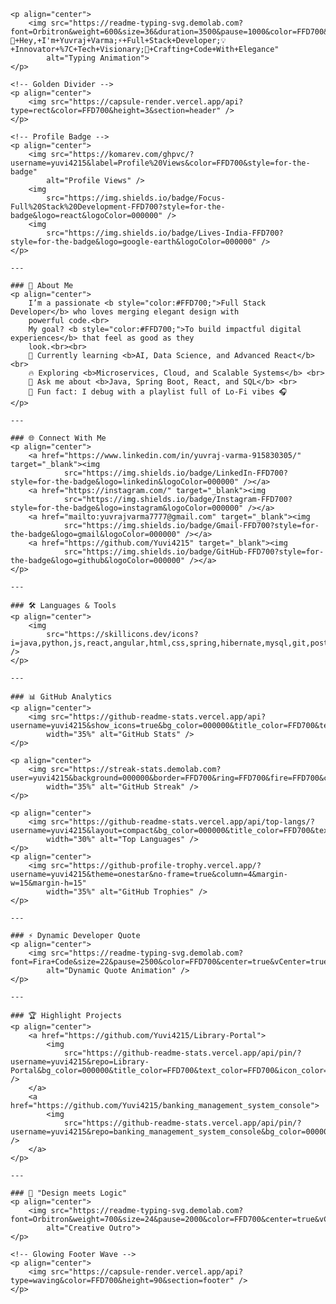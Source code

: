 <!-- Glowing Typing Header -->
    <p align="center">
        <img src="https://readme-typing-svg.demolab.com?font=Orbitron&weight=600&size=36&duration=3500&pause=1000&color=FFD700&center=true&vCenter=true&width=700&lines=👋+Hey,+I'm+Yuvraj+Varma;⚡+Full+Stack+Developer;💡+Innovator+%7C+Tech+Visionary;🚀+Crafting+Code+With+Elegance"
            alt="Typing Animation">
    </p>

    <!-- Golden Divider -->
    <p align="center">
        <img src="https://capsule-render.vercel.app/api?type=rect&color=FFD700&height=3&section=header" />
    </p>

    <!-- Profile Badge -->
    <p align="center">
        <img src="https://komarev.com/ghpvc/?username=yuvi4215&label=Profile%20Views&color=FFD700&style=for-the-badge"
            alt="Profile Views" />
        <img
            src="https://img.shields.io/badge/Focus-Full%20Stack%20Development-FFD700?style=for-the-badge&logo=react&logoColor=000000" />
        <img
            src="https://img.shields.io/badge/Lives-India-FFD700?style=for-the-badge&logo=google-earth&logoColor=000000" />
    </p>

    ---

    ### 💫 About Me
    <p align="center">
        I’m a passionate <b style="color:#FFD700;">Full Stack Developer</b> who loves merging elegant design with
        powerful code.<br>
        My goal? <b style="color:#FFD700;">To build impactful digital experiences</b> that feel as good as they
        look.<br><br>
        🧠 Currently learning <b>AI, Data Science, and Advanced React</b> <br>
        🔥 Exploring <b>Microservices, Cloud, and Scalable Systems</b> <br>
        💬 Ask me about <b>Java, Spring Boot, React, and SQL</b> <br>
        🎯 Fun fact: I debug with a playlist full of Lo-Fi vibes 🎧
    </p>

    ---

    ### 🌐 Connect With Me
    <p align="center">
        <a href="https://www.linkedin.com/in/yuvraj-varma-915830305/" target="_blank"><img
                src="https://img.shields.io/badge/LinkedIn-FFD700?style=for-the-badge&logo=linkedin&logoColor=000000" /></a>
        <a href="https://instagram.com/" target="_blank"><img
                src="https://img.shields.io/badge/Instagram-FFD700?style=for-the-badge&logo=instagram&logoColor=000000" /></a>
        <a href="mailto:yuvrajvarma7777@gmail.com" target="_blank"><img
                src="https://img.shields.io/badge/Gmail-FFD700?style=for-the-badge&logo=gmail&logoColor=000000" /></a>
        <a href="https://github.com/Yuvi4215" target="_blank"><img
                src="https://img.shields.io/badge/GitHub-FFD700?style=for-the-badge&logo=github&logoColor=000000" /></a>
    </p>

    ---

    ### 🛠️ Languages & Tools
    <p align="center">
        <img
            src="https://skillicons.dev/icons?i=java,python,js,react,angular,html,css,spring,hibernate,mysql,git,postman,linux&theme=dark" />
    </p>

    ---

    ### 📊 GitHub Analytics
    <p align="center">
        <img src="https://github-readme-stats.vercel.app/api?username=yuvi4215&show_icons=true&bg_color=000000&title_color=FFD700&text_color=FFD700&icon_color=FFD700&border_color=FFD700&border_radius=15&include_all_commits=true&count_private=true&hide_title=false"
            width="35%" alt="GitHub Stats" />
    </p>

    <p align="center">
        <img src="https://streak-stats.demolab.com?user=yuvi4215&background=000000&border=FFD700&ring=FFD700&fire=FFD700&currStreakLabel=FFD700&currStreakNum=FFD700&sideLabels=FFD700&sideNums=FFD700"
            width="35%" alt="GitHub Streak" />
    </p>

    <p align="center">
        <img src="https://github-readme-stats.vercel.app/api/top-langs/?username=yuvi4215&layout=compact&bg_color=000000&title_color=FFD700&text_color=FFD700&border_color=FFD700&langs_count=10"
            width="30%" alt="Top Languages" />
    </p>
    <p align="center">
        <img src="https://github-profile-trophy.vercel.app/?username=yuvi4215&theme=onestar&no-frame=true&column=4&margin-w=15&margin-h=15"
            width="35%" alt="GitHub Trophies" />
    </p>

    ---

    ### ⚡ Dynamic Developer Quote
    <p align="center">
        <img src="https://readme-typing-svg.demolab.com?font=Fira+Code&size=22&pause=2500&color=FFD700&center=true&vCenter=true&width=700&lines=“First,+solve+the+problem.+Then,+write+the+code.”;“Simplicity+is+the+soul+of+efficiency.”;“Code+never+lies,+comments+sometimes+do.”"
            alt="Dynamic Quote Animation" />
    </p>

    ---

    ### 🏆 Highlight Projects
    <p align="center">
        <a href="https://github.com/Yuvi4215/Library-Portal">
            <img
                src="https://github-readme-stats.vercel.app/api/pin/?username=yuvi4215&repo=Library-Portal&bg_color=000000&title_color=FFD700&text_color=FFD700&icon_color=FFD700&border_color=FFD700" />
        </a>
        <a href="https://github.com/Yuvi4215/banking_management_system_console">
            <img
                src="https://github-readme-stats.vercel.app/api/pin/?username=yuvi4215&repo=banking_management_system_console&bg_color=000000&title_color=FFD700&text_color=FFD700&icon_color=FFD700&border_color=FFD700" />
        </a>
    </p>

    ---

    ### 🎇 "Design meets Logic"
    <p align="center">
        <img src="https://readme-typing-svg.demolab.com?font=Orbitron&weight=700&size=24&pause=2000&color=FFD700&center=true&vCenter=true&width=700&lines=✨+Crafting+Elegance+in+Every+Line+of+Code+✨;⚙️+Where+Design+Meets+Logic+⚙️"
            alt="Creative Outro">
    </p>

    <!-- Glowing Footer Wave -->
    <p align="center">
        <img src="https://capsule-render.vercel.app/api?type=waving&color=FFD700&height=90&section=footer" />
    </p>
